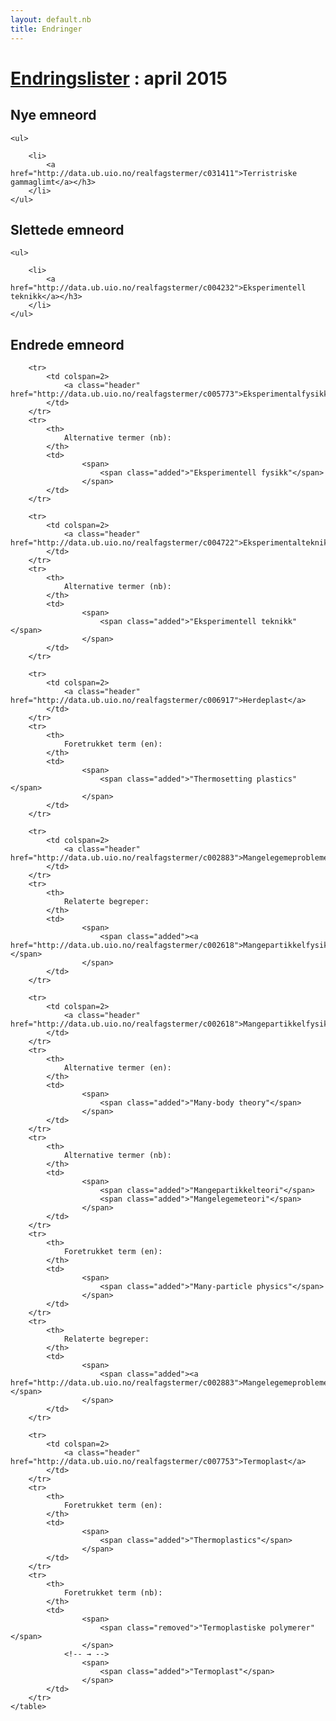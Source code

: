 ```yaml
---
layout: default.nb
title: Endringer
---
```


# [Endringslister](/changes) : april 2015

<div class="changelist">



<h2>Nye emneord</h2>

    <ul>

        <li>
            <a href="http://data.ub.uio.no/realfagstermer/c031411">Terristriske gammaglimt</a></h3>
        </li>
    </ul>

<h2>Slettede emneord</h2>

    <ul>

        <li>
            <a href="http://data.ub.uio.no/realfagstermer/c004232">Eksperimentell teknikk</a></h3>
        </li>
    </ul>

<h2>Endrede emneord</h2>

<table>

        <tr>
            <td colspan=2>
                <a class="header" href="http://data.ub.uio.no/realfagstermer/c005773">Eksperimentalfysikk</a>
            </td>
        </tr>
        <tr>
            <th>
                Alternative termer (nb):
            </th>
            <td>
                    <span>
                        <span class="added">"Eksperimentell fysikk"</span>
                    </span>
            </td>
        </tr>

        <tr>
            <td colspan=2>
                <a class="header" href="http://data.ub.uio.no/realfagstermer/c004722">Eksperimentalteknikk</a>
            </td>
        </tr>
        <tr>
            <th>
                Alternative termer (nb):
            </th>
            <td>
                    <span>
                        <span class="added">"Eksperimentell teknikk"</span>
                    </span>
            </td>
        </tr>

        <tr>
            <td colspan=2>
                <a class="header" href="http://data.ub.uio.no/realfagstermer/c006917">Herdeplast</a>
            </td>
        </tr>
        <tr>
            <th>
                Foretrukket term (en):
            </th>
            <td>
                    <span>
                        <span class="added">"Thermosetting plastics"</span>
                    </span>
            </td>
        </tr>

        <tr>
            <td colspan=2>
                <a class="header" href="http://data.ub.uio.no/realfagstermer/c002883">Mangelegemeproblemer</a>
            </td>
        </tr>
        <tr>
            <th>
                Relaterte begreper:
            </th>
            <td>
                    <span>
                        <span class="added"><a href="http://data.ub.uio.no/realfagstermer/c002618">Mangepartikkelfysikk</a></span>
                    </span>
            </td>
        </tr>

        <tr>
            <td colspan=2>
                <a class="header" href="http://data.ub.uio.no/realfagstermer/c002618">Mangepartikkelfysikk</a>
            </td>
        </tr>
        <tr>
            <th>
                Alternative termer (en):
            </th>
            <td>
                    <span>
                        <span class="added">"Many-body theory"</span>
                    </span>
            </td>
        </tr>
        <tr>
            <th>
                Alternative termer (nb):
            </th>
            <td>
                    <span>
                        <span class="added">"Mangepartikkelteori"</span>
                        <span class="added">"Mangelegemeteori"</span>
                    </span>
            </td>
        </tr>
        <tr>
            <th>
                Foretrukket term (en):
            </th>
            <td>
                    <span>
                        <span class="added">"Many-particle physics"</span>
                    </span>
            </td>
        </tr>
        <tr>
            <th>
                Relaterte begreper:
            </th>
            <td>
                    <span>
                        <span class="added"><a href="http://data.ub.uio.no/realfagstermer/c002883">Mangelegemeproblemer</a></span>
                    </span>
            </td>
        </tr>

        <tr>
            <td colspan=2>
                <a class="header" href="http://data.ub.uio.no/realfagstermer/c007753">Termoplast</a>
            </td>
        </tr>
        <tr>
            <th>
                Foretrukket term (en):
            </th>
            <td>
                    <span>
                        <span class="added">"Thermoplastics"</span>
                    </span>
            </td>
        </tr>
        <tr>
            <th>
                Foretrukket term (nb):
            </th>
            <td>
                    <span>
                        <span class="removed">"Termoplastiske polymerer"</span>
                    </span>
                <!-- → -->
                    <span>
                        <span class="added">"Termoplast"</span>
                    </span>
            </td>
        </tr>
    </table>

</div>
